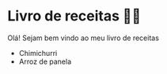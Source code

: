 # Livro de receitas :man_cook:

Olá! Sejam bem vindo ao meu livro de receitas

- Chimichurri
- Arroz de panela

